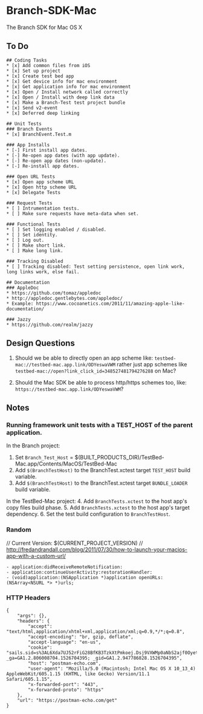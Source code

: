 # Branch-SDK-Mac
The Branch SDK for Mac OS X

## To Do
```
## Coding Tasks
* [x] Add common files from iOS
* [x] Set up project
* [x] Create test bed app
* [x] Get device info for mac environment
* [x] Get application info for mac environment
* [x] Open / Install network called correctly
* [x] Open / Install with deep link data
* [x] Make a Branch-Test test project bundle
* [x] Send v2-event
* [x] Deferred deep linking

## Unit Tests
### Branch Events
* [x] BranchEvent.Test.m

### App Installs
* [-] First install app dates.
* [-] Re-open app dates (with app update).
* [-] Re-open app dates (non-update).
* [-] Re-install app dates.

### Open URL Tests
* [x] Open app scheme URL
* [x] Open http scheme URL 
* [x] Delegate Tests

### Request Tests
* [ ] Intrumentation tests.
* [ ] Make sure requests have meta-data when set.

### Functional Tests
* [ ] Set logging enabled / disabled.
* [ ] Set identity.
* [ ] Log out.
* [ ] Make short link.
* [ ] Make long link.

### Tracking Disabled
* [ ] Tracking disabled: Test setting persistence, open link work, long links work, else fail.

## Documentation
### AppleDoc
* https://github.com/tomaz/appledoc
* http://appledoc.gentlebytes.com/appledoc/
* Example: https://www.cocoanetics.com/2011/11/amazing-apple-like-documentation/

### Jazzy
* https://github.com/realm/jazzy
```

## Design Questions
1. Should we be able to directly open an app scheme like:  `testbed-mac://testbed-mac.app.link/ODYeswaVWM` rather just 
    app schemes like `testbed-mac://open?link_click_id=348527481794276288` on Mac?
     
2. Should the Mac SDK be able to process http/https schemes too, like: `https://testbed-mac.app.link/ODYeswaVWM`?

## Notes

### Running framework unit tests with a TEST_HOST  of the parent application.

In the Branch project:
1.  Set `Branch_Test_Host` = $(BUILT_PRODUCTS_DIR)/TestBed-Mac.app/Contents/MacOS/TestBed-Mac
2.  Add `$(BranchTestHost)` to the BranchTest.xctest target `TEST_HOST` build variable.
3.  Add `$(BranchTestHost)` to the BranchTest.xctest target `BUNDLE_LOADER` build variable.

In the TestBed-Mac project:
4.  Add `BranchTests.xctest` to the host app's copy files build phase.
5.  Add `BranchTests.xctest` to the host app's target dependency.
6. Set the test build configuration to `BranchTestHost`.
 
### Random

// Current Version:  $(CURRENT_PROJECT_VERSION)
// http://fredandrandall.com/blog/2011/07/30/how-to-launch-your-macios-app-with-a-custom-url/

```
- application:didReceiveRemoteNotification:
- application:continueUserActivity:restorationHandler:
- (void)application:(NSApplication *)application openURLs:(NSArray<NSURL *> *)urls;
```
### HTTP Headers

```
{
    "args": {},
    "headers": {
        "accept": "text/html,application/xhtml+xml,application/xml;q=0.9,*/*;q=0.8",
        "accept-encoding": "br, gzip, deflate",
        "accept-language": "en-us",
        "cookie": "sails.sid=s%3AL6Xda7UJ52rFiG28BfKB3TzkXtPmkoej.Dsj9VXWMp0aNbS2ajf0Oyetjs9sMZwcaN2ydga5fdVw; _ga=GA1.2.806008704.1526704395; _gid=GA1.2.947786828.1526704395",
        "host": "postman-echo.com",
        "user-agent": "Mozilla/5.0 (Macintosh; Intel Mac OS X 10_13_4) AppleWebKit/605.1.15 (KHTML, like Gecko) Version/11.1 Safari/605.1.15",
        "x-forwarded-port": "443",
        "x-forwarded-proto": "https"
    },
    "url": "https://postman-echo.com/get"
}
```
